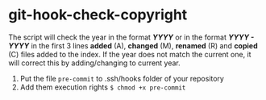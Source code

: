 # git-hook-check-copyright

The script will check the year in the format ***YYYY*** or in the format 
***YYYY - YYYY*** in the first 3 lines **added** (A), **changed** (M), **renamed** (R) and **copied** (C) 
files added to the index. 
If the year does not match the current one, it will correct this by adding/changing to current year.

1. Put the file `pre-commit` to .ssh/hooks folder of your repository
2. Add them execution rights `$ chmod +x pre-commit`
